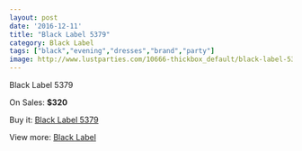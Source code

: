 ```yaml
---
layout: post
date: '2016-12-11'
title: "Black Label 5379"
category: Black Label
tags: ["black","evening","dresses","brand","party"]
image: http://www.lustparties.com/10666-thickbox_default/black-label-5379.jpg
---
```

Black Label 5379

On Sales: **$320**
<a href="https://www.lustparties.com/en/black-label/3630-black-label-5379.html"><amp-img layout="responsive" width="600" height="600" src="//www.lustparties.com/10666-thickbox_default/black-label-5379.jpg" alt="Black Label 5379 0" /></a>
<a href="https://www.lustparties.com/en/black-label/3630-black-label-5379.html"><amp-img layout="responsive" width="600" height="600" src="//www.lustparties.com/10667-thickbox_default/black-label-5379.jpg" alt="Black Label 5379 1" /></a>

Buy it: [Black Label 5379](https://www.lustparties.com/en/black-label/3630-black-label-5379.html "Black Label 5379")

View more: [Black Label](https://www.lustparties.com/en/16-black-label "Black Label")